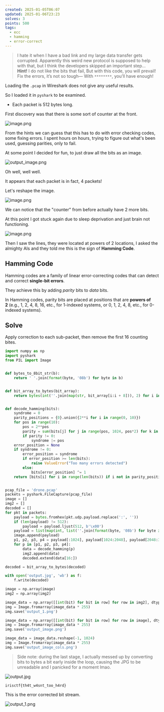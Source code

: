 ```yaml
---
created: 2025-01-05T06:07
updated: 2025-01-06T23:23
solves: 3
points: 500
tags:
  - ecc
  - hamming
  - error-correct
---
```


> I hate it when I have a bad link and my large data transfer gets corrupted. Apparently this weird new protocol is supposed to help with that, but I think the developers skipped an important step...
> **Hint!** I do not like the bits that fail, But with this code, you will prevail! Fix the errors, it’s not so tough— With `********`, you’ll have enough!

Loading the `.pcap` in Wireshark does not give any useful results.

So I loaded it in `pyshark` to be examined.

- Each packet is $512$ bytes long.

First discovery was that there is some sort of counter at the front.

![image.png](https://res.cloudinary.com/kumonochisanaka/image/upload/v1736075421/2025/01/e302efacb7bee94ad9cb7d4d355f4400.png)

From the hints we can guess that this has to do with error checking codes, some fixing errors.
I spent hours on hours, trying to figure out what's been used, guessing parities, only to fail.

At some point I decided for fun, to just draw all the bits as an image.

![output_image.png](https://res.cloudinary.com/kumonochisanaka/image/upload/v1736075688/2025/01/f0c1d4ccfabd0c6e98c57aabdc130d14.png)

Oh well, well well.

It appears that each packet is in fact, 4 packets!

Let's reshape the image.

![image.png](https://res.cloudinary.com/kumonochisanaka/image/upload/v1736075784/2025/01/6f006d815a39982014739065a2a53e3f.png)

We can notice that the "counter" from before actually have 2 more bits.

At this point I got stuck again due to sleep deprivation and just brain not functioning.

![image.png](https://res.cloudinary.com/kumonochisanaka/image/upload/v1736075911/2025/01/a45e0608790084000d4fcefea1a96a40.png)

Then I saw the lines, they were located at powers of 2 locations, I asked the almighty AIs and they told me this is the sign of **Hamming Code**.

## Hamming Code

Hamming codes are a family of linear error-correcting codes that can detect and correct **single-bit errors**.

They achieve this by adding *parity* bits to *data* bits.

In Hamming codes, parity bits are placed at positions that are **powers of 2** (e.g., 1, 2, 4, 8, 16, etc., for 1-indexed systems, or 0, 1, 2, 4, 8, etc., for 0-indexed systems).

## Solve

Apply correction to each sub-packet, then remove the first 16 counting bites.

```python
import numpy as np
import pyshark
from PIL import Image


def bytes_to_8bit_str(b):
    return ' '.join(format(byte, '08b') for byte in b)


def bit_array_to_bytes(bit_array):
    return bytes(int(''.join(map(str, bit_array[i:i + 8])), 2) for i in range(0, len(bit_array), 8))


def decode_hamming(bits):
    syndrome = 0
    parity_positions = {0}.union({2**i for i in range(0, 10)})
    for pos in range(10):
        pos = 2**pos
        parity = sum(bits[j] for j in range(pos, 1024, pos*2) for k in range(j, min(j + pos, 1024)) if k not in parity_positions) % 2
        if parity != 0:
            syndrome |= pos
    error_position = None
    if syndrome != 0:
        error_position = syndrome
        if error_position >= len(bits):
            raise ValueError("Too many errors detected")
        else:
            bits[error_position] ^= 1
    return [bits[i] for i in range(len(bits)) if i not in parity_positions]


pcap_file = 'drone.pcap'
packets = pyshark.FileCapture(pcap_file)
image = []
img2 = []
decoded = []
for pkt in packets:
    payload = bytes.fromhex(pkt.udp.payload.replace(':', ''))
    if (len(payload) != 512):
        payload = payload.ljust(512, b'\x00')
    payload = list(map(int, list(''.join(format(byte, '08b') for byte in payload))))
    image.append(payload)
    p1, p2, p3, p4 = payload[:1024], payload[1024:2048], payload[2048:3072], payload[3072:]
    for p in [p1, p2, p3, p4]:
        data = decode_hamming(p)
        img2.append(data)
        decoded.extend(data[16:])

decoded = bit_array_to_bytes(decoded)

with open('output.jpg', 'wb') as f:
    f.write(decoded)

image = np.array(image)
img2 = np.array(img2)

image_data = np.array([[int(bit) for bit in row] for row in img2], dtype=np.uint8)
img = Image.fromarray(image_data * 255)
img.save('output_1.png')

image_data = np.array([[int(bit) for bit in row] for row in image], dtype=np.uint8)
img = Image.fromarray(image_data * 255)
img.save('output_image.png')

image_data = image_data.reshape(-1, 1024)
img = Image.fromarray(image_data * 255)
img.save('output_image_cols.png')
```

> Side note: during the last stage, I actually messed up by converting bits to bytes a bit early inside the loop, causing the JPG to be unreadable and I panicked for a moment lmao.

![output.jpg](https://res.cloudinary.com/kumonochisanaka/image/upload/v1736076580/2025/01/839164a8a912ecfdb7cc365c5b2bea7c.jpg)

```flag
irisctf{th4t_w4snt_too_h4rd}
```

This is the error corrected bit stream.

![output_1.png](https://res.cloudinary.com/kumonochisanaka/image/upload/v1736076750/2025/01/fd1dac180a230863c85233135464ae94.png)

